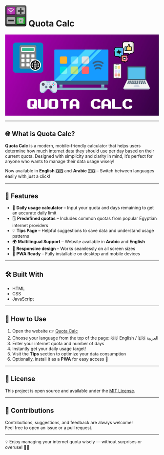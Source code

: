 # <img src="https://github.com/3mr-5aled/Quota-Calc/blob/master/public/assets/icons/favicon.webp" width="70px"/> Quota Calc

<img src="https://github.com/3mr-5aled/Quota-Calc/blob/master/public/assets/icons/quotaCalcBannerPreview.png" width="720px" alt="Quota Calc Preview"/>

---

## 🌐 What is Quota Calc?

**Quota Calc** is a modern, mobile-friendly calculator that helps users determine how much internet data they should use per day based on their current quota. Designed with simplicity and clarity in mind, it’s perfect for anyone who wants to manage their data usage wisely!

Now available in **English 🇬🇧** and **Arabic 🇪🇬** – Switch between languages easily with just a click!

---

## 🚀 Features

- 🔢 **Daily usage calculator** – Input your quota and days remaining to get an accurate daily limit
- 🗓️ **Predefined quotas** – Includes common quotas from popular Egyptian internet providers
- 💡 **Tips Page** – Helpful suggestions to save data and understand usage patterns
- 🌍 **Multilingual Support** – Website available in **Arabic** and **English**
- 🌙 **Responsive design** – Works seamlessly on all screen sizes
- 📱 **PWA Ready** – Fully installable on desktop and mobile devices

---

## 🛠️ Built With

- HTML
- CSS
- JavaScript

---

## 📲 How to Use

1. Open the website 👉 [Quota Calc](https://quotacalc.netlify.app/)
2. Choose your language from the top of the page: 🇬🇧 English / 🇪🇬 العربية
3. Enter your internet quota and number of days
4. Instantly get your daily usage target!
5. Visit the **Tips** section to optimize your data consumption
6. Optionally, install it as a **PWA** for easy access 📲

---

## 📄 License

This project is open source and available under the [MIT License](LICENSE).

---

## 🤝 Contributions

Contributions, suggestions, and feedback are always welcome!  
Feel free to open an issue or a pull request.

---

💡 Enjoy managing your internet quota wisely — without surprises or overuse! 🎯📶
